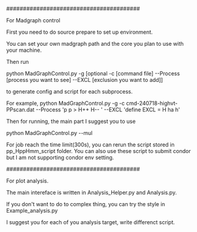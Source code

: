 ########################################

For Madgraph control

  First you need to do source prepare to set up environment.
  
  You can set your own madgraph path and the core you plan to use with your machine.
  
  Then run
  
  python MadGraphControl.py -g [optional -c [command file] --Process [process you want to see] --EXCL [exclusion you want to add]]
  
  to generate config and script for each subprocess.
  
  For example, python MadGraphControl.py -g  -c cmd-240718-highvt-PPscan.dat --Process 'p p > H++ H-- ' --EXCL 'define EXCL = H ha h'
  
  Then for running, the main part I suggest you to use 
  
  python MadGraphControl.py --mul
  
  For job reach the time limit(300s), you can rerun the script stored in pp_HppHmm_script folder. You can also use these script to submit condor but I am not supporting condor env setting.
  
########################################

For plot analysis.

  The main intereface is written in Analysis_Helper.py and Analysis.py.
  
  If you don't want to do to complex thing, you can try the style in Example_analysis.py
  
  I suggest you for each of you analysis target, write differenct script.
  
  
  
